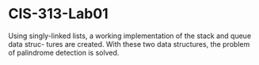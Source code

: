 # CIS-313-Lab01
Using singly-linked lists, a working implementation of the stack and queue data struc-
tures are created. With these two data structures, the problem of palindrome detection is solved.
